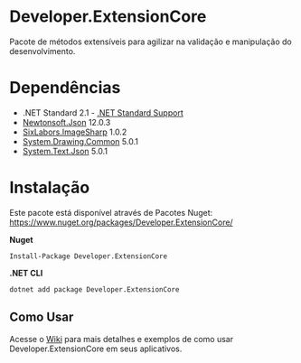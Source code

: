 # Developer.ExtensionCore
Pacote de métodos extensíveis para agilizar na validação e manipulação do desenvolvimento.


# Dependências
- .NET Standard 2.1 - [.NET Standard Support](https://docs.microsoft.com/pt-br/dotnet/standard/net-standard)
- [Newtonsoft.Json](https://www.nuget.org/packages/Newtonsoft.Json) 12.0.3
- [SixLabors.ImageSharp](https://www.nuget.org/packages/SixLabors.ImageSharp/) 1.0.2
- [System.Drawing.Common](https://www.nuget.org/packages/System.Drawing.Common) 5.0.1
- [System.Text.Json](https://www.nuget.org/packages/System.Text.Json) 5.0.1

# Instalação
Este pacote está disponível através de Pacotes Nuget: https://www.nuget.org/packages/Developer.ExtensionCore/


**Nuget**
```
Install-Package Developer.ExtensionCore
```

**.NET CLI**
```
dotnet add package Developer.ExtensionCore
```

## Como Usar
Acesse o [Wiki](https://github.com/rodrigoalmeidafrancisco/Developer.ExtensionCore/wiki) para mais detalhes e exemplos de como usar Developer.ExtensionCore em seus aplicativos.
